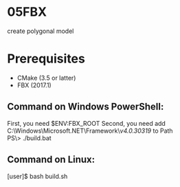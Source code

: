 # 05FBX
create polygonal model

# Prerequisites  
  * CMake (3.5 or latter)  
  * FBX (2017.1)  

## Command on Windows PowerShell:  
First, you need $ENV:FBX_ROOT
Second, you need add C:\Windows\Microsoft.NET\Framework\\_v4.0.30319_ to Path  
PS\\> ./build.bat

## Command on  Linux:
[user]$ bash build.sh 
